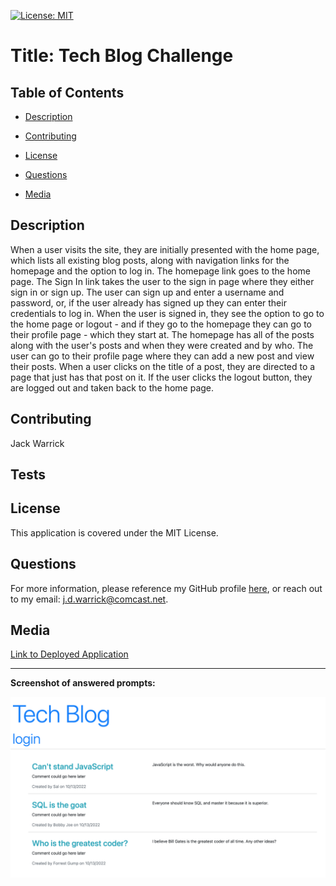 
[![License: MIT](https://img.shields.io/badge/License-MIT-yellow.svg)](https://opensource.org/licenses/MIT)

# Title: Tech Blog Challenge 

## Table of Contents

* [Description](#description)

* [Contributing](#contributing)

* [License](#license)

* [Questions](#questions)

* [Media](#media)

## Description

When a user visits the site, they are initially presented with the home page, which lists all existing blog posts, along with navigation links for the homepage and the option to log in. The homepage link goes to the home page. The Sign In link takes the user to the sign in page where they either sign in or sign up. The user can sign up and enter a username and password, or, if the user already has signed up they can enter their credentials to log in. When the user is signed in, they see the option to go to the home page or logout - and if they go to the homepage they can go to their profile page - which they start at. The homepage has all of the posts along with the user's posts and when they were created and by who. The user can go to their profile page where they can add a new post and view their posts. When a user clicks on the title of a post, they are directed to a page that just has that post on it. If the user clicks the logout button, they are logged out and taken back to the home page. 

## Contributing

Jack Warrick

## Tests

## License

This application is covered under the MIT License.

## Questions

For more information, please reference my GitHub profile [here](https://github.com/JackWarrick), or reach out to my email: j.d.warrick@comcast.net.

## Media

[Link to Deployed Application]()

-----

**Screenshot of answered prompts:**

![Screenshot of Program](Main/assets/Tech-Blog.png)

